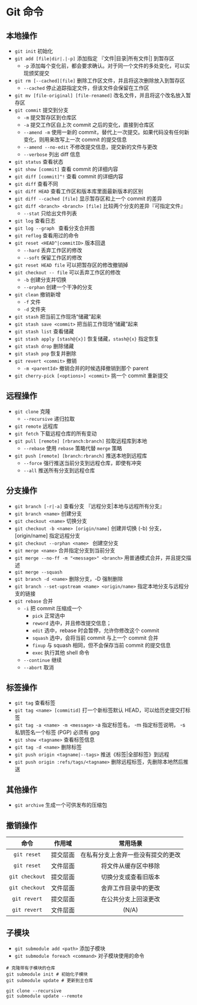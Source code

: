 # Git 命令

## 本地操作

- `git init` 初始化
- `git add [file|dir|.|-p]` 添加指定 『文件|目录|所有文件|] 到暂存区
  - `-p` 添加每个变化前，都会要求确认。对于同一个文件的多处变化，可以实现颁奖提交
- `git rm [--cached][file]` 删除工作区文件，并且将这次删除放入到暂存区
  - `--cached` 停止追踪指定文件，但该文件会保留在工作区
- `git mv [file-original] [file-renamed]` 改名文件，并且将这个改名放入暂存区
- `git commit` 提交到分支
  - `-m` 提交暂存区到仓库区
  - `-a` 提交工作区自上次 commit 之后的变化，直接到仓库区
  - `--amend -m` 使用一新的 commit，替代上一次提交。如果代码没有任何新变化，则用来改写上一次 commit 的提交信息
  - `--amend --no-edit` 不修改提交信息，提交新的文件与更改
  - `--verbose` 列出 diff 信息
- `git status` 查看状态
- `git show [commit]` 查看 commit 的详细内容
- `git diff [commit]^!` 查看 commit 的详细内容
- `git diff` 查看不同
- `git diff HEAD` 查看工作区和版本库里面最新版本的区别
- `git diff --cached [file]` 显示暂存区和上一个 commit 的差异
- `git diff <branch> <branch> [file]` 比较两个分支的差异『可指定文件』
    - `--stat` 只给出文件列表
- `git log` 查看日志
- `git log --graph ` 查看分支合并图
- `git reflog` 查看用过的命令
- `git reset <HEAD^|commitID>` 版本回退
  - `--hard` 丢弃工作区的修改
  - `--soft` 保留工作区的修改
- `git reset HEAD file` 可以把暂存区的修改撤销掉
- `git checkout -- file` 可以丢弃工作区的修改
  - `-b` 创建分支并切换
  - `--orphan` 创建一个干净的分支
- `git clean` 撤销新增
  - `-f` 文件
  - `-d` 文件夹
- `git stash` 把当前工作现场“储藏”起来
- `git stash save <commit>` 把当前工作现场“储藏”起来
- `git stash list` 查看储藏
- `git stash apply [stash@{x}]` 恢复储藏，`stash@{x}` 指定恢复
- `git stash drop` 删除储藏
- `git stash pop` 恢复并删除
- `git revert <commit>` 撤销
  - `-m <parentId>` 撤销合并的时候选择撤销到那个 parent
- `git cherry-pick [<options>] <commit>` 挑一个 commit 重新提交

## 远程操作

- `git clone` 克隆
  - `--recursive` 递归拉取
- `git remote` 远程库
- `git fetch` 下载远程仓库的所有变动
- `git pull [remote] [rbranch:branch]` 拉取远程库到本地
  - `--rebase` 使用 `rebase` 策略代替 `merge` 策略
- `git push [remote] [branch:rbranch]` 推送本地到远程库
  - `--force` 强行推送当前分支到远程仓库，即使有冲突
  - `--all` 推送所有分支到远程仓库

## 分支操作

- `git branch [-r|-a]` 查看分支 『远程分支|本地与远程所有分支』
- `git branch <name>` 创建分支
- `git checkout <name>` 切换分支
- `git checkout -b <name> [origin/name]` 创建并切换 (-b) 分支，[origin/name] 指定远程分支
- `git checkout --orphan <name> ` 创建空分支
- `git merge <name>` 合并指定分支到当前分支
- `git merge --no-ff -m "<message>" <branch>` 用普通模式合并，并且提交描述
- `git merge --squash`
- `git branch -d <name>` 删除分支，-D 强制删除
- `git branch --set-upstream <name> <origin/name>` 指定本地分支与远程分支的链接
- `git rebase` 合并
  - `-i` 把 commit 压缩成一个
    - `pick` 正常选中
    - `reword` 选中，并且修改提交信息；
    - `edit` 选中，rebase 时会暂停，允许你修改这个 commit
    - `squash` 选中，会将当前 commit 与上一个 commit 合并
    - `fixup` 与 squash 相同，但不会保存当前 commit 的提交信息
    - `exec` 执行其他 shell 命令
  - `--continue` 继续
  - `--abort` 取消

## 标签操作

- `git tag` 查看标签
- `git tag <name> [commitid]` 打一个新标签默认 HEAD，可以给历史提交打标签
- `git tag -a <name> -m <message>` -a 指定标签名， -m 指定标签说明， -s 私钥签名一个标签 (PGP) 必须有 gpg
- `git show <tagname>` 查看标签信息
- `git tag -d <name>` 删除标签
- `git push origin <tagname|--tags>` 推送《标签|全部标签》到远程
- `git push origin :refs/tags/<tagname>` 删除远程标签，先删除本地然后推送

## 其他操作

- `git archive` 生成一个可供发布的压缩包

## 撤销操作

| 命令            | 作用域   | 常用场景                           |
| :-------------: | :------: | :--------------------------------: |
| `git reset`     | 提交层面 | 在私有分支上舍弃一些没有提交的更改 |
| `git reset`     | 文件层面 | 将文件从缓存区中移除               |
| `git checkout`  | 提交层面 | 切换分支或查看旧版本               |
| `git checkout`  | 文件层面 | 舍弃工作目录中的更改               |
| `git revert`    | 提交层面 | 在公共分支上回滚更改               |
| `git revert`    | 文件层面 | (N/A)                              |

## 子模块

- `git submodule add <path>` 添加子模块
- `git submodule foreach <command>` 对子模块使用的命令

```git
# 克隆带有子模块的仓库
git submodule init # 初始化子模块
git submodule update # 更新到主仓库

git clone --recursive
git submodule update --remote
```

